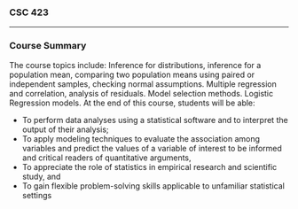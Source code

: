 ### CSC 423
***

### Course Summary
The course topics include: Inference for distributions, inference for a population mean, comparing two population means using paired or independent samples, checking normal assumptions. Multiple regression and correlation, analysis of residuals. Model selection methods. Logistic Regression models.
At the end of this course, students will be able:
- To perform data analyses using a statistical software and to interpret the output of their analysis;
- To apply modeling techniques to evaluate the association among variables and predict the values of a variable of interest to be informed and critical readers of quantitative arguments,
- To appreciate the role of statistics in empirical research and scientific study, and
- To gain flexible problem-solving skills applicable to unfamiliar statistical settings
